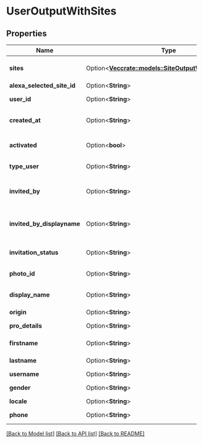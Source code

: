 # UserOutputWithSites

## Properties

Name | Type | Description | Notes
------------ | ------------- | ------------- | -------------
**sites** | Option<[**Vec<crate::models::SiteOutputWithUserRelation>**](SiteOutputWithUserRelation.md)> | User associated sites. | [optional]
**alexa_selected_site_id** | Option<**String**> |  | [optional]
**user_id** | Option<**String**> | User identifier. | [optional]
**created_at** | Option<**String**> | User creation date. | [optional]
**activated** | Option<**bool**> | Is user account activated? | [optional]
**type_user** | Option<**String**> | Type of user. | [optional]
**invited_by** | Option<**String**> | Identifier of user who invited this user. | [optional]
**invited_by_displayname** | Option<**String**> | Username of user who invited this user. | [optional]
**invitation_status** | Option<**String**> | User invitation status. | [optional]
**photo_id** | Option<**String**> | Identifier of user photo. | [optional]
**display_name** | Option<**String**> | Name to display for this user. | [optional]
**origin** | Option<**String**> | User origin. | [optional]
**pro_details** | Option<**String**> | User pro details. | [optional]
**firstname** | Option<**String**> | User firstname. | [optional]
**lastname** | Option<**String**> | User lastname. | [optional]
**username** | Option<**String**> | User email. | [optional]
**gender** | Option<**String**> | User gender. | [optional]
**locale** | Option<**String**> | User locale. | [optional]
**phone** | Option<**String**> | User phone number. | [optional]

[[Back to Model list]](../README.md#documentation-for-models) [[Back to API list]](../README.md#documentation-for-api-endpoints) [[Back to README]](../README.md)


